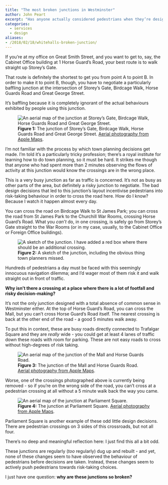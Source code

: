 ```yaml
---
title: "The most broken junctions in Westminster"
author: John Peart
excerpt: "Has anyone actually considered pedestrians when they’re designing these things?"
categories:
  - services
  - design
aliases:
- /2018/02/18/whitehalls-broken-junction/
---
```


If you’re at my office on Great Smith Street, and you want to get to, say, the Cabinet Office building at 1 Horse Guard’s Road, your best route is to walk straight up Storey’s Gate.

That route is definitely the shortest to get you from point A to point B. In order to make it to point B, though, you have to negotiate a particularly baffling junction at the intersection of Storey’s Gate, Birdcage Walk, Horse Guards Road and Great George Street.

It’s baffling because it is completely ignorant of the actual behaviours exhibited by people using this junction.

<figure>
  <img src="/images/posts/2018-02-18-whitehalls-broken-junction-aerial.png" alt="An aerial map of the junction at Storey’s Gate, Birdcage Walk, Horse Guards Road and Great George Street.">
  <figcaption>
    <strong>Figure 1:</strong>
    The junction of Storey’s Gate, Birdcage Walk, Horse Guards Road and Great George Street.
    <a href="https://maps.apple.com/?q=51.501367,-0.129838&amp;sll=51.501367,-0.129838&amp;sspn=0.003009,0.007918&amp;t=h" title="Open Aerial photography from Apple Maps in new window" target="_blank">Aerial photography from Apple Maps</a>.
  </figcaption>
</figure>

I’m not familiar with the process by which town planning decisions get made. I’m told it’s a particularly tricky profession; there’s a royal institute for learning how to do town planning, so it must be hard. It strikes me though that anyone who had spent more than 2 minutes observing the flows of activity at this junction would know the crossings are in the wrong place.

This is a very busy junction as far as traffic is concerned. It’s not as busy as other parts of the area, but definitely a risky junction to negotiate. The bad design decisions that led to this junction’s layout incentivise pedestrians into risk-taking behaviour in order to cross the road here. How do I know? Because I watch it happen almost every day.

You can cross the road on Birdcage Walk to St James Park; you can cross the road from St James Park to the Churchill War Rooms, crossing Horse Guard’s Road. What you *can’t* do, in one crossing, is safely go from Storey’s Gate straight to the War Rooms (or in my case, usually, to the Cabinet Office or Foreign Office buildings).

<figure>
  <img src="/images/posts/2018-02-18-whitehalls-broken-junction-sketch.png" alt="A sketch of the junction. I have added a red box where there should be an additional crossing.">
  <figcaption>
    <strong>Figure 2:</strong>
    A sketch of the junction, including the obvious thing town planners missed.
  </figcaption>
</figure>

Hundreds of pedestrians a day must be faced with this seemingly innocuous navigation dilemma; and I’d wager most of them risk it and walk straight out in front of traffic.

**Why isn’t there a crossing at a place where there is a lot of footfall and risky decision-making?**

It’s not the only junction designed with a total absence of common sense in Westminster either. At the top of Horse Guard’s Road, you can cross the Mall, but you can’t cross Horse Guard’s Road itself. The nearest crossing is back at the other end of the road - a good 5 minutes walk away.

To put this in context, these are busy roads directly connected to Trafalgar Square and they are *really* wide - you could get at least 4 lanes of traffic down these roads with room for parking. These are not easy roads to cross without high-degrees of risk taking.

<figure>
  <img src="/images/posts/2018-02-18-whitehalls-broken-junction-aerial2.png" alt="An aerial map of the junction of the Mall and Horse Guards Road.">
  <figcaption>
    <strong>Figure 3:</strong>
    The junction of the Mall and Horse Guards Road.
    <a href="https://maps.apple.com/?q=51.505856,-0.130749&amp;sll=51.505856,-0.130749&amp;sspn=0.003009,0.007918&amp;t=h" title="Open Aerial photography from Apple Maps in new window" target="_blank">Aerial photography from Apple Maps</a>.
  </figcaption>
</figure>

Worse, one of the crossings photographed above is currently being removed - so if you’re on the wrong side of the road, you can’t cross at a pedestrian crossing at all without a 5 minute walk back the way you came.

<figure>
  <img src="/images/posts/2018-02-18-whitehalls-broken-junction-aerial3.png" alt="An aerial map of the junction at Parliament Square.">
  <figcaption>
    <strong>Figure 4:</strong>
    The junction at Parliament Square.
    <a href="https://maps.apple.com/?q=51.501061,-0.126233&amp;sll=51.501061,-0.126233&amp;sspn=0.003462,0.005816&amp;t=h" title="Open Aerial photography from Apple Maps in new window" target="_blank">Aerial photography from Apple Maps</a>.
  </figcaption>
</figure>

Parliament Square is another example of these odd little design decisions. There are pedestrian crossings on 3 sides of this crossroads, but not all four.

There’s no deep and meaningful reflection here: I just find this all a bit odd.

These junctions are regularly (*too* regularly) dug up and rebuilt - and yet, none of these changes seem to have observed the behaviour of pedestrians before decisions are taken. Instead, these changes seem to actively push pedestrians towards risk-taking choices.

I just have one question: **why are these junctions so broken?**
